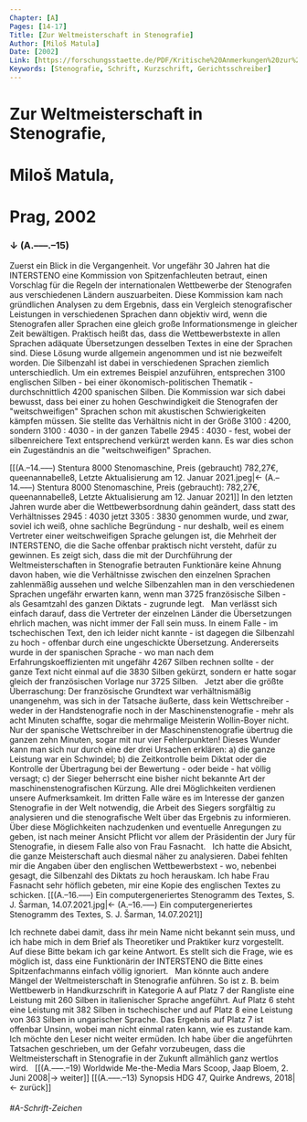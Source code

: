 ```yaml
---
Chapter: [A]
Pages: [14-17]
Title: [Zur Weltmeisterschaft in Stenografie]
Author: [Miloš Matula]
Date: [2002]
Link: [https://forschungsstaette.de/PDF/Kritische%20Anmerkungen%20zur%20Weltmeisterschaft.pdf]
Keywords: [Stenografie, Schrift, Kurzschrift, Gerichtsschreiber]
---
```


# Zur Weltmeisterschaft in Stenografie,
# Miloš Matula,
# Prag, 2002
### ↓ (A.–––.–15)
Zuerst ein Blick in die Vergangenheit. Vor ungefähr 30 Jahren hat die INTERSTENO eine Kommission von Spitzenfachleuten betraut, einen Vorschlag für die Regeln der internationalen Wettbewerbe der Stenografen aus verschiedenen Ländern auszuarbeiten. Diese Kommission kam nach gründlichen Analysen zu dem Ergebnis, dass ein Vergleich stenografischer Leistungen in verschiedenen Sprachen dann objektiv wird, wenn die Stenografen aller Sprachen eine gleich große Informationsmenge in gleicher Zeit bewältigen. Praktisch heißt das, dass die Wettbewerbstexte in allen Sprachen adäquate Übersetzungen desselben Textes in eine der Sprachen sind. Diese Lösung wurde allgemein angenommen und ist nie bezweifelt worden. Die Silbenzahl ist dabei in verschiedenen Sprachen ziemlich unterschiedlich. Um ein extremes Beispiel anzuführen, entsprechen 3100 englischen Silben - bei einer ökonomisch-politischen Thematik - durchschnittlich 4200 spanischen Silben. Die Kommission war sich dabei bewusst, dass bei einer zu hohen Geschwindigkeit die Stenografen der "weitschweifigen" Sprachen schon mit akustischen Schwierigkeiten kämpfen müssen. Sie stellte das Verhältnis nicht in der Größe 3100 : 4200, sondern 3100 : 4030 - in der ganzen Tabelle 2945 : 4030 - fest, wobei der silbenreichere Text entsprechend verkürzt werden kann. Es war dies schon ein Zugeständnis an die "weitschweifigen" Sprachen.

[[(A.–14.–––) Stentura 8000 Stenomaschine, Preis (gebraucht) 782,27€, queenannabelle8, Letzte Aktualisierung am 12. Januar 2021.jpeg|← (A.–14.–––) Stentura 8000 Stenomaschine, Preis (gebraucht): 782,27€, queenannabelle8, Letzte Aktualisierung am 12. Januar 2021]]
In den letzten Jahren wurde aber die Wettbewerbsordnung dahin geändert, dass statt des
Verhältnisses 2945 : 4030 jetzt 3305 : 3830 genommen wurde, und zwar, soviel ich weiß, ohne sachliche Begründung - nur deshalb, weil es einem Vertreter einer weitschweifigen Sprache gelungen ist, die Mehrheit der INTERSTENO, die die Sache offenbar praktisch nicht versteht, dafür zu gewinnen. Es zeigt sich, dass die mit der Durchführung der Weltmeisterschaften in Stenografie betrauten Funktionäre keine Ahnung davon haben, wie die Verhältnisse zwischen den einzelnen Sprachen zahlenmäßig aussehen und welche Silbenzahlen man in den verschiedenen Sprachen ungefähr erwarten kann, wenn man 3725 französische Silben - als Gesamtzahl des ganzen Diktats - zugrunde legt.
&nbsp;
Man verlässt sich einfach darauf, dass die Vertreter der einzelnen Länder die Übersetzungen ehrlich machen, was nicht immer der Fall sein muss. In einem Falle - im tschechischen Text, den ich leider nicht kannte - ist dagegen die Silbenzahl zu hoch - offenbar durch eine ungeschickte Übersetzung. Andererseits wurde in der spanischen Sprache - wo man nach dem Erfahrungskoeffizienten mit ungefähr 4267 Silben rechnen sollte - der ganze Text nicht einmal auf die 3830 Silben gekürzt, sondern er hatte sogar gleich der französischen Vorlage nur 3725 Silben.
&nbsp;
Jetzt aber die größte Überraschung: Der französische Grundtext war verhältnismäßig unangenehm, was sich in der Tatsache äußerte, dass kein Wettschreiber - weder in der Handstenografie noch in der Maschinenstenografie - mehr als acht Minuten schaffte, sogar die mehrmalige Meisterin Wollin-Boyer nicht. Nur der spanische Wettschreiber in der Maschinenstenografie übertrug die ganzen zehn Minuten, sogar mit nur vier Fehlerpunkten! Dieses Wunder kann man sich nur durch eine der drei Ursachen erklären: a) die ganze Leistung war ein Schwindel; b) die Zeitkontrolle beim Diktat oder die Kontrolle der Übertragung bei der Bewertung - oder beide - hat völlig versagt; c) der Sieger beherrscht eine bisher nicht bekannte Art der maschinenstenografischen Kürzung. Alle drei Möglichkeiten verdienen unsere Aufmerksamkeit. Im dritten Falle wäre es im Interesse der ganzen Stenografie in der Welt notwendig, die Arbeit des Siegers sorgfältig zu analysieren und die stenografische Welt über das Ergebnis zu informieren. Über diese Möglichkeiten nachzudenken und eventuelle Anregungen zu geben, ist nach meiner Ansicht Pflicht vor allem der Präsidentin der Jury für Stenografie, in diesem Falle also von Frau Fasnacht.
&nbsp;
Ich hatte die Absicht, die ganze Meisterschaft auch diesmal näher zu analysieren. Dabei fehlten mir die Angaben über den englischen Wettbewerbstext - wo, nebenbei gesagt, die Silbenzahl des Diktats zu hoch herauskam. Ich habe Frau Fasnacht sehr höflich gebeten, mir eine Kopie des englischen Textes zu schicken. 
[[(A.–16.–––) Ein computergeneriertes Stenogramm des Textes, S. J. Šarman, 14.07.2021.jpg|← (A.–16.–––) Ein computergeneriertes Stenogramm des Textes, S. J. Šarman, 14.07.2021]]

Ich rechnete dabei damit, dass ihr mein Name nicht bekannt sein muss, und ich habe mich in dem Brief als Theoretiker und Praktiker kurz vorgestellt. Auf diese Bitte bekam ich gar keine Antwort. Es stellt sich die Frage, wie es möglich ist, dass eine Funktionärin der INTERSTENO die Bitte eines Spitzenfachmanns einfach völlig ignoriert.
&nbsp;
Man könnte auch andere Mängel der Weltmeisterschaft in Stenografie anführen. So ist z. B. beim Wettbewerb in Handkurzschrift in Kategorie A auf Platz 7 der Rangliste eine Leistung mit 260 Silben in italienischer Sprache angeführt. Auf Platz 6 steht eine Leistung mit 382 Silben in tschechischer und auf Platz 8 eine Leistung von 363 Silben in ungarischer Sprache. Das Ergebnis auf Platz 7 ist offenbar Unsinn, wobei man nicht einmal raten kann, wie es zustande kam. 
&nbsp;
Ich möchte den Leser nicht weiter ermüden. Ich habe über die angeführten Tatsachen geschrieben, um der Gefahr vorzubeugen, dass die Weltmeisterschaft in Stenografie in der Zukunft allmählich ganz wertlos wird.
&nbsp;
[[(A.–––.–19) Worldwide Me-the-Media Mars Scoop, Jaap Bloem, 2. Juni 2008|→ weiter]]
[[(A.–––.–13) Synopsis HDG 47, Quirke Andrews, 2018|← zurück]]
###### #A-Schrift-Zeichen
